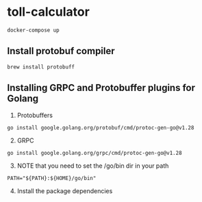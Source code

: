# toll-calculator

```
docker-compose up
```

## Install protobuf compiler
```
brew install protobuff
```

## Installing GRPC and Protobuffer plugins for Golang
1. Protobuffers
```
go install google.golang.org/protobuf/cmd/protoc-gen-go@v1.28
```

2. GRPC
```
go install google.golang.org/grpc/cmd/protoc-gen-go@v1.28
```

3. NOTE that you need to set the /go/bin dir in your path
```
PATH="${PATH}:${HOME}/go/bin"
```

4. Install the package dependencies